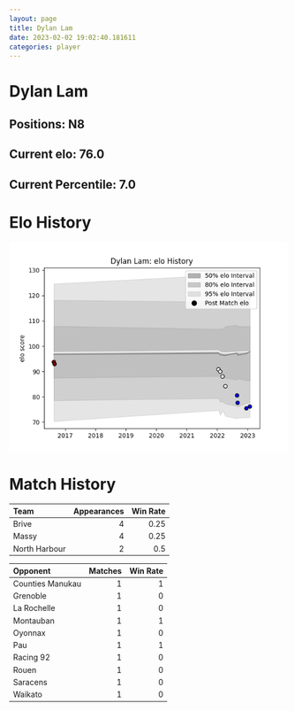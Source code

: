 ```yaml
---  
layout: page  
title: Dylan Lam  
date: 2023-02-02 19:02:40.181611  
categories: player  
---
```

# Dylan Lam

## Positions: N8

## Current elo: 76.0

## Current Percentile: 7.0

# Elo History


![elo history](history_DylanLam.png)
# Match History


| Team          |   Appearances |   Win Rate |
|:--------------|--------------:|-----------:|
| Brive         |             4 |       0.25 |
| Massy         |             4 |       0.25 |
| North Harbour |             2 |       0.5  |

| Opponent         |   Matches |   Win Rate |
|:-----------------|----------:|-----------:|
| Counties Manukau |         1 |          1 |
| Grenoble         |         1 |          0 |
| La Rochelle      |         1 |          0 |
| Montauban        |         1 |          1 |
| Oyonnax          |         1 |          0 |
| Pau              |         1 |          1 |
| Racing 92        |         1 |          0 |
| Rouen            |         1 |          0 |
| Saracens         |         1 |          0 |
| Waikato          |         1 |          0 |